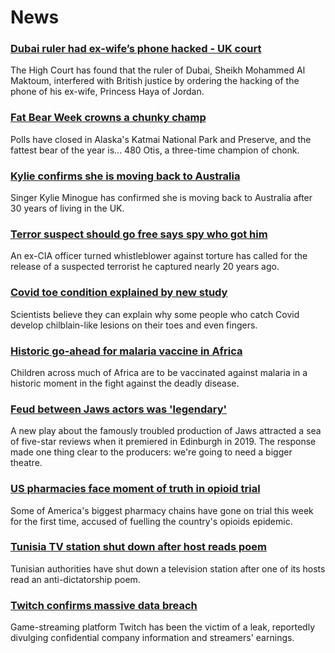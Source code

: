 # News
### [Dubai ruler had ex-wife’s phone hacked - UK court](https://www.bbc.com/news/world-middle-east-58814978)
The High Court has found that the ruler of Dubai, Sheikh Mohammed Al Maktoum, interfered with British justice by ordering the hacking of the phone of his ex-wife, Princess Haya of Jordan.
### [Fat Bear Week crowns a chunky champ](https://www.bbc.com/news/world-us-canada-58820070)
Polls have closed in Alaska's Katmai National Park and Preserve, and the fattest bear of the year is... 480 Otis, a three-time champion of chonk.
### [Kylie confirms she is moving back to Australia](https://www.bbc.com/news/entertainment-arts-58819927)
Singer Kylie Minogue has confirmed she is moving back to Australia after 30 years of living in the UK.
### [Terror suspect should go free says spy who got him](https://www.bbc.com/news/world-us-canada-58809109)
 An ex-CIA officer turned whistleblower against torture has called for the release of a suspected terrorist he captured nearly 20 years ago.
### [Covid toe condition explained by new study](https://www.bbc.com/news/health-58801462)
Scientists believe they can explain why some people who catch Covid develop chilblain-like lesions on their toes and even fingers. 
### [Historic go-ahead for malaria vaccine in Africa](https://www.bbc.com/news/health-58810551)
Children across much of Africa are to be vaccinated against malaria in a historic moment in the fight against the deadly disease.
### [Feud between Jaws actors was 'legendary'](https://www.bbc.com/news/entertainment-arts-58620280)
A new play about the famously troubled production of Jaws attracted a sea of five-star reviews when it premiered in Edinburgh in 2019. The response made one thing clear to the producers: we're going to need a bigger theatre.
### [US pharmacies face moment of truth in opioid trial](https://www.bbc.com/news/business-58820598)
Some of America's biggest pharmacy chains have gone on trial this week for the first time, accused of fuelling the country's opioids epidemic. 
### [Tunisia TV station shut down after host reads poem](https://www.bbc.com/news/world-africa-58821420)
Tunisian authorities have shut down a television station after one of its hosts read an anti-dictatorship poem.
### [Twitch confirms massive data breach](https://www.bbc.com/news/technology-58817658)
Game-streaming platform Twitch has been the victim of a leak, reportedly divulging confidential company information and streamers' earnings.
